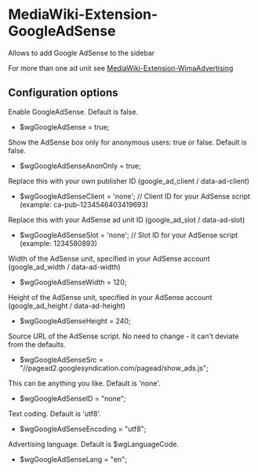 # MediaWiki-Extension-GoogleAdSense
Allows to add Google AdSense to the sidebar

For more than one ad unit see [MediaWiki-Extension-WimaAdvertising](https://github.com/WikiMANNia/MediaWiki-Extension-WimaAdvertising)

## Configuration options

Enable GoogleAdSense. Default is false.

* $wgGoogleAdSense = true;

Show the AdSense box only for anonymous users: true or false. Default is false.
* $wgGoogleAdSenseAnonOnly = true;

Replace this with your own publisher ID (google_ad_client / data-ad-client)
* $wgGoogleAdSenseClient = 'none'; // Client ID for your AdSense script (example: ca-pub-1234546403419693)

Replace this with your AdSense ad unit ID (google_ad_slot / data-ad-slot)
* $wgGoogleAdSenseSlot   = 'none'; // Slot ID for your AdSense script (example: 1234580893)

Width of the AdSense unit, specified in your AdSense account (google_ad_width / data-ad-width)
* $wgGoogleAdSenseWidth = 120;

Height of the AdSense unit, specified in your AdSense account (google_ad_height / data-ad-height)
* $wgGoogleAdSenseHeight = 240;

Source URL of the AdSense script. No need to change - it can't deviate from the defaults.
* $wgGoogleAdSenseSrc = "//pagead2.googlesyndication.com/pagead/show_ads.js";

This can be anything you like. Default is 'none'.
* $wgGoogleAdSenseID = "none";

Text coding. Default is 'utf8'.
* $wgGoogleAdSenseEncoding = "utf8";

Advertising language. Default is $wgLanguageCode.
* $wgGoogleAdSenseLang = "en";

